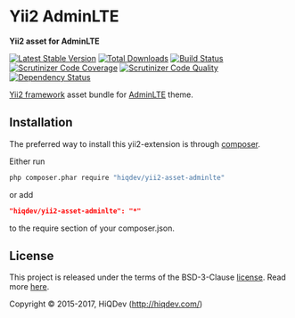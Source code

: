 # Yii2 AdminLTE

**Yii2 asset for AdminLTE**

[![Latest Stable Version](https://poser.pugx.org/hiqdev/yii2-asset-adminlte/v/stable)](https://packagist.org/packages/hiqdev/yii2-asset-adminlte)
[![Total Downloads](https://poser.pugx.org/hiqdev/yii2-asset-adminlte/downloads)](https://packagist.org/packages/hiqdev/yii2-asset-adminlte)
[![Build Status](https://img.shields.io/travis/hiqdev/yii2-asset-adminlte.svg)](https://travis-ci.org/hiqdev/yii2-asset-adminlte)
[![Scrutinizer Code Coverage](https://img.shields.io/scrutinizer/coverage/g/hiqdev/yii2-asset-adminlte.svg)](https://scrutinizer-ci.com/g/hiqdev/yii2-asset-adminlte/)
[![Scrutinizer Code Quality](https://img.shields.io/scrutinizer/g/hiqdev/yii2-asset-adminlte.svg)](https://scrutinizer-ci.com/g/hiqdev/yii2-asset-adminlte/)
[![Dependency Status](https://www.versioneye.com/php/hiqdev:yii2-asset-adminlte/dev-master/badge.svg)](https://www.versioneye.com/php/hiqdev:yii2-asset-adminlte/dev-master)

[Yii2 framework] asset bundle for [AdminLTE] theme.

[Yii2 framework]: http://www.yiiframework.com/
[AdminLTE]: https://adminlte.io/

## Installation

The preferred way to install this yii2-extension is through [composer](http://getcomposer.org/download/).

Either run

```sh
php composer.phar require "hiqdev/yii2-asset-adminlte"
```

or add

```json
"hiqdev/yii2-asset-adminlte": "*"
```

to the require section of your composer.json.

## License

This project is released under the terms of the BSD-3-Clause [license](LICENSE).
Read more [here](http://choosealicense.com/licenses/bsd-3-clause).

Copyright © 2015-2017, HiQDev (http://hiqdev.com/)
